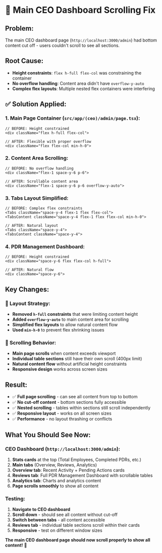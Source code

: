 # 🔧 **Main CEO Dashboard Scrolling Fix**

## **Problem:**
The main CEO dashboard page (`http://localhost:3000/admin`) had bottom content cut off - users couldn't scroll to see all sections.

## **Root Cause:**
- **Height constraints**: `flex h-full flex-col` was constraining the container
- **No overflow handling**: Content area didn't have `overflow-y-auto`
- **Complex flex layouts**: Multiple nested flex containers were interfering

## **✅ Solution Applied:**

### **1. Main Page Container (`src/app/(ceo)/admin/page.tsx`):**
```tsx
// BEFORE: Height constrained
<div className="flex h-full flex-col">

// AFTER: Flexible with proper overflow
<div className="flex flex-col min-h-0">
```

### **2. Content Area Scrolling:**
```tsx
// BEFORE: No overflow handling
<div className="flex-1 space-y-6 p-6">

// AFTER: Scrollable content area
<div className="flex-1 space-y-6 p-6 overflow-y-auto">
```

### **3. Tabs Layout Simplified:**
```tsx
// BEFORE: Complex flex constraints
<Tabs className="space-y-4 flex-1 flex flex-col">
<TabsContent className="space-y-4 flex-1 flex flex-col min-h-0">

// AFTER: Natural layout
<Tabs className="space-y-4">
<TabsContent className="space-y-4">
```

### **4. PDR Management Dashboard:**
```tsx
// BEFORE: Height constrained
<div className="space-y-6 flex flex-col h-full">

// AFTER: Natural flow
<div className="space-y-6">
```

## **Key Changes:**

### **🎯 Layout Strategy:**
- **Removed `h-full` constraints** that were limiting content height
- **Added `overflow-y-auto`** to main content area for scrolling
- **Simplified flex layouts** to allow natural content flow
- **Used `min-h-0`** to prevent flex shrinking issues

### **📜 Scrolling Behavior:**
- **Main page scrolls** when content exceeds viewport
- **Individual table sections** still have their own scroll (400px limit)
- **Natural content flow** without artificial height constraints
- **Responsive design** works across screen sizes

## **Result:**
- ✅ **Full page scrolling** - can see all content from top to bottom
- ✅ **No cut-off content** - bottom sections fully accessible
- ✅ **Nested scrolling** - tables within sections still scroll independently
- ✅ **Responsive layout** - works on all screen sizes
- ✅ **Performance** - no layout thrashing or conflicts

## **What You Should See Now:**

### **CEO Dashboard (`http://localhost:3000/admin`):**
1. **Stats cards** at the top (Total Employees, Completed PDRs, etc.)
2. **Main tabs** (Overview, Reviews, Analytics)
3. **Overview tab**: Recent Activity + Pending Actions cards
4. **Reviews tab**: Full PDR Management Dashboard with scrollable tables
5. **Analytics tab**: Charts and analytics content
6. **Page scrolls smoothly** to show all content

### **Testing:**
1. **Navigate to CEO dashboard**
2. **Scroll down** - should see all content without cut-off
3. **Switch between tabs** - all content accessible
4. **Reviews tab** - individual table sections scroll within their cards
5. **Responsive** - test on different window sizes

**The main CEO dashboard page should now scroll properly to show all content!** 🎯
